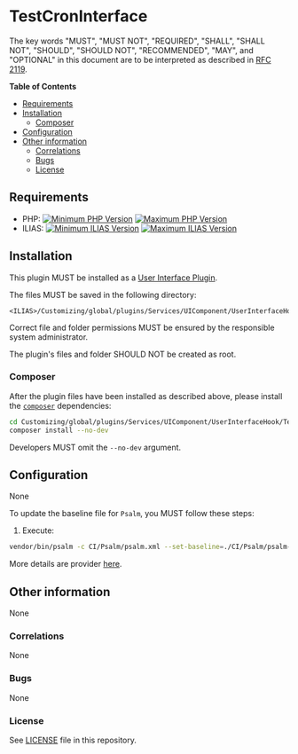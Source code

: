 # TestCronInterface

The key words "MUST", "MUST NOT", "REQUIRED", "SHALL", "SHALL NOT", "SHOULD",
"SHOULD NOT", "RECOMMENDED", "MAY", and "OPTIONAL"
in this document are to be interpreted as described in
[RFC 2119](https://www.ietf.org/rfc/rfc2119.txt).

**Table of Contents**

* [Requirements](#requirements)
* [Installation](#installation)
    * [Composer](#composer)
* [Configuration](#configuration)
* [Other information](#other-information)
    * [Correlations](#correlations)
    * [Bugs](#bugs)
    * [License](#license)

## Requirements

* PHP: [![Minimum PHP Version](https://img.shields.io/badge/Minimum_PHP-8.1.x-blue.svg)](https://php.net/) [![Maximum PHP Version](https://img.shields.io/badge/Maximum_PHP-8.2.x-blue.svg)](https://php.net/)
* ILIAS: [![Minimum ILIAS Version](https://img.shields.io/badge/Minimum_ILIAS-9.x-orange.svg)](https://ilias.de/) [![Maximum ILIAS Version](https://img.shields.io/badge/Maximum_ILIAS-9.x-orange.svg)](https://ilias.de/)

## Installation

This plugin MUST be installed as a
[User Interface Plugin](https://www.ilias.de/docu/goto_docu_pg_39405_42.html).

The files MUST be saved in the following directory:

	<ILIAS>/Customizing/global/plugins/Services/UIComponent/UserInterfaceHook/TestCronInterface

Correct file and folder permissions MUST be
ensured by the responsible system administrator.

The plugin's files and folder SHOULD NOT be created as root.

### Composer

After the plugin files have been installed as described above,
please install the [`composer`](https://getcomposer.org/) dependencies:

```bash
cd Customizing/global/plugins/Services/UIComponent/UserInterfaceHook/TestCronInterface
composer install --no-dev
```

Developers MUST omit the `--no-dev` argument.

## Configuration

None

To update the baseline file for `Psalm`, you MUST follow these steps:

1. Execute:

```bash
vendor/bin/psalm -c CI/Psalm/psalm.xml --set-baseline=./CI/Psalm/psalm-baseline.xml
```

More details are provider [here](https://psalm.dev/docs/running_psalm/dealing_with_code_issues/#using-a-baseline-file).

## Other information

None

### Correlations

None

### Bugs

None

### License

See [LICENSE](./LICENSE) file in this repository.